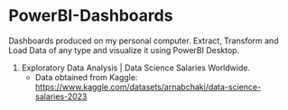 # PowerBI-Dashboards

Dashboards produced on my personal computer. Extract, Transform and Load Data of any type and visualize it using PowerBI Desktop. 

1. Exploratory Data Analysis | Data Science Salaries Worldwide. 
   - Data obtained from Kaggle: https://www.kaggle.com/datasets/arnabchaki/data-science-salaries-2023
